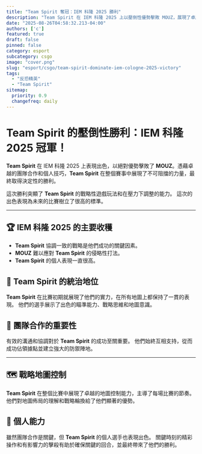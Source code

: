 ```yaml
---
title: "Team Spirit 奪冠：IEM 科隆 2025 勝利"
description: "Team Spirit 在 IEM 科隆 2025 上以壓倒性優勢擊敗 MOUZ，展現了卓越的技巧和團隊合作。"
date: "2025-08-26T04:58:32.213-04:00"
authors: ['c']
featured: true
draft: false
pinned: false
category: esport
subcategory: csgo
image: "cover.png"
slug: "esport/csgo/team-spirit-dominate-iem-cologne-2025-victory"
tags:
  - "反恐精英"
  - "Team Spirit"
sitemap:
  priority: 0.9
  changefreq: daily
---
```


# **Team Spirit** 的壓倒性勝利：IEM 科隆 2025 冠軍！

**Team Spirit** 在 IEM 科隆 2025 上表現出色，以絕對優勢擊敗了 **MOUZ**。憑藉卓越的團隊合作和個人技巧，**Team Spirit** 在整個賽事中展現了不可阻擋的力量，最終取得決定性的勝利。

這次勝利突顯了 **Team Spirit** 的戰略性遊戲玩法和在壓力下調整的能力。 這次的出色表現為未來的比賽樹立了很高的標準。

---

## 🏆 IEM 科隆 2025 的主要收穫

- **Team Spirit** 協調一致的戰略是他們成功的關鍵因素。
- **MOUZ** 難以應對 **Team Spirit** 的侵略性打法。
- **Team Spirit** 的個人表現一直很高。

## 🎯 Team Spirit 的統治地位

**Team Spirit** 在比賽初期就展現了他們的實力，在所有地圖上都保持了一貫的表現。 他們的選手展示了出色的瞄準能力、戰略思維和地圖意識。

## 🤝 團隊合作的重要性

有效的溝通和協調對於 **Team Spirit** 的成功至關重要。 他們始終互相支持，從而成功佔領據點並建立強大的防禦陣地。

---

## 🗺️ 戰略地圖控制

**Team Spirit** 在整個比賽中展現了卓越的地圖控制能力，主導了每場比賽的節奏。 他們對地圖佈局的理解和戰略輪換給了他們顯著的優勢。

## 💪 個人能力

雖然團隊合作是關鍵，但 **Team Spirit** 的個人選手也表現出色。 關鍵時刻的精彩操作和有影響力的擊殺有助於確保關鍵的回合，並最終帶來了他們的勝利。